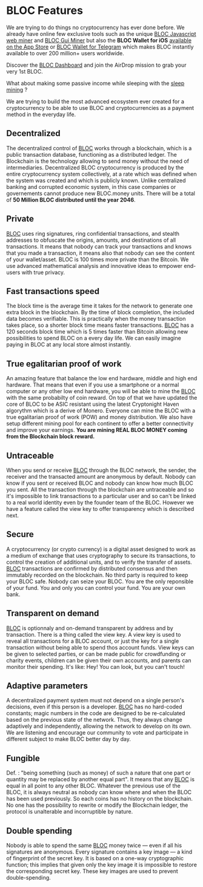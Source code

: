 # **BLOC Features**
We are trying to do things no cryptocurrency has ever done before. We already have online few exclusive tools such as the unique [BLOC Javascript web miner](../mining/bloc-in-browser-javascript-web-miner.md) and [BLOC Gui Miner](../mining/BLOC-GUI-Miner.md) but also the **BLOC Wallet for iOS** [available on the App Store](../wallets/BLOC-iOS-wallet.md) or [BLOC Wallet for Telegram](../wallets/BLOC-Telegram-Wallet.md) which makes BLOC instantly available to over 200 million+ users worldwide.

Discover the [BLOC Dashboard](../guides/dashboard/dashboard.md) and join the AirDrop mission to grab your very 1st BLOC.

What about making some passive income while sleeping with the [sleep mining](../mining/mobile-mining/Sleep-Mining.md) ?

We are trying to build the most advanced ecosystem ever created for a cryptocurrency to be able to use BLOC and cryptocurrencies as a payment method in the everyday life.

## **Decentralized**
The decentralized control of [BLOC](https://bloc.money) works through a blockchain, which is a public transaction database, functioning as a distributed ledger. The Blockchain is the technology allowing to send money without the need of intermediaries. Decentralized BLOC cryptocurrency is produced by the entire cryptocurrency system collectively, at a rate which was defined when the system was created and which is publicly known. Unlike centralized banking and corrupted economic system, in this case companies or governements cannot produce new BLOC.money units. There will be a total of **50 Million BLOC distributed until the year 2046**.

## **Private**
[BLOC](https://bloc.money) uses ring signatures, ring confidential transactions, and stealth addresses to obfuscate the origins, amounts, and destinations of all transactions. It means that nobody can track your transactions and knows that you made a transaction, it means also that nobody can see the content of your wallet/asset. BLOC is 100 times more private than the Bitcoin. We use advanced mathematical analysis and innovative ideas to empower end-users with true privacy.

## **Fast transactions speed**
The block time is the average time it takes for the network to generate one extra block in the blockchain. By the time of block completion, the included data becomes verifiable. This is practically when the money transaction takes place, so a shorter block time means faster transactions. [BLOC](https://bloc.money) has a 120 seconds block time which is 5 times faster than Bitcoin allowing new possibilities to spend BLOC on a every day life. We can easily imagine paying in BLOC at any local store almost instantly.

## **True egalitarian proof of work**
An amazing feature that balance the low end hardware, middle and high end hardware. That means that even if you use a smartphone or a normal computer or any other low end hardware, you will be able to mine the [BLOC](https://bloc.money) with the same probabilty of coin reward. On top of that we have updated the core of BLOC to be ASIC resistant using the latest Cryptonight Haven algorythm which is a derive of Monero. Everyone can mine the BLOC with a true egalitarian proof of work (POW) and money distribution. We also have setup different mining pool for each continent to offer a better connectivity and improve your earnings. **You are mining REAL BLOC MONEY coming from the Blockchain block reward.**

## **Untraceable**
When you send or receive [BLOC](https://bloc.money) through the BLOC network, the sender, the receiver and the transacted amount are anonymous by default. Nobody can know if you sent or received BLOC and nobody can know how much BLOC you sent. All the transaction through the blockchain are untraceable and so it's impossible to link transactions to a particular user and so can't be linked to a real world identity even by the founder team of the BLOC. However we have a feature called the view key to offer transparency which is described next.

## **Secure**
A cryptocurrency (or crypto currency) is a digital asset designed to work as a medium of exchange that uses cryptography to secure its transactions, to control the creation of additional units, and to verify the transfer of assets. [BLOC](https://bloc.money) transactions are confirmed by distributed consensus and then immutably recorded on the blockchain. No third party is required to keep your BLOC safe. Nobody can seize your BLOC. You are the only reponsible of your fund. You and only you can control your fund. You are your own bank.

## **Transparent on demand**
[BLOC](https://bloc.money) is optionnaly and on-demand transparent by address and by transaction. There is a thing called the view key. A view key is used to reveal all transactions for a BLOC account, or just the key for a single transaction without being able to spend thos account funds. View keys can be given to selected parties, or can be made public for crowdfunding or charity events, children can be given their own accounts, and parents can monitor their spending. It's like: Hey! You can look, but you can't touch!

## **Adaptive parameters**
A decentralized payment system must not depend on a single person's decisions, even if this person is a developer. [BLOC](https://bloc.money) has no hard-coded constants; magic numbers in the code are designed to be re-calculated based on the previous state of the network. Thus, they always change adaptively and independently, allowing the network to develop on its own. We are listening and encourage our community to vote and participate in different subject to make BLOC better day by day.

## **Fungible**
Def. : "being something (such as money) of such a nature that one part or quantity may be replaced by another equal part". It means that any [BLOC](https://bloc.money) is equal in all point to any other BLOC. Whatever the previous use of the BLOC, it is always neutral as nobody can know where and when the BLOC has been used previously. So each coins has no history on the blockchain. No one has the possibility to rewrite or modify the Blockchain ledger, the protocol is unalterable and incorruptible by nature.

## **Double spending**
Nobody is able to spend the same [BLOC](https://bloc.money) money twice — even if all his signatures are anonymous. Every signature contains a key image — a kind of fingerprint of the secret key. It is based on a one-way cryptographic function; this implies that given only the key image it is impossible to restore the corresponding secret key. These key images are used to prevent double-spending.